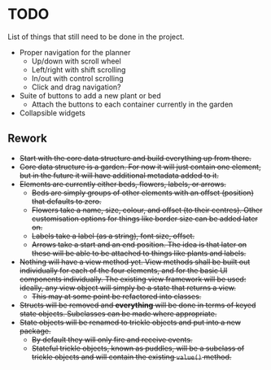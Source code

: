 # TODO

List of things that still need to be done in the project.

- Proper navigation for the planner
    - Up/down with scroll wheel
    - Left/right with shift scrolling
    - In/out with control scrolling
    - Click and drag navigation?
- Suite of buttons to add a new plant or bed
    - Attach the buttons to each container currently in the garden
- Collapsible widgets

## Rework

-   ~~Start with the core data structure and build everything up from there.~~
-   ~~Core data structure is a garden.
    For now it will just contain one element, but in the future it will have additional metadata added to it.~~
-   ~~Elements are currently either beds, flowers, labels, or arrows.~~
    -   ~~Beds are simply groups of other elements with an offset (position) that defaults to zero.~~
    -   ~~Flowers take a name, size, colour, and offset (to their centres).
        Other customisation options for things like border size can be added later on.~~
    -   ~~Labels take a label (as a string), font size, offset.~~
    -   ~~Arrows take a start and an end position.
        The idea is that later on these will be able to be attached to things like plants and labels.~~
-   ~~Nothing will have a view method yet.
    View methods shall be built out individually for each of the four elements, and for the basic UI components individually.
    The existing view framework will be used: ideally, any view object will simply be a state that returns a view.~~
    -   ~~This may at some point be refactored into classes.~~
-   ~~Structs will be removed and **everything** will be done in terms of keyed state objects.
    Subclasses can be made where appropriate.~~
-   ~~State objects will be renamed to trickle objects and put into a new package.~~
    -   ~~By default they will only fire and receive events.~~
    -   ~~Stateful trickle objects, known as puddles, will be a subclass of trickle objects and will contain the existing `value()` method.~~

